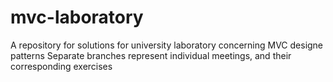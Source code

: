 # mvc-laboratory

A repository for solutions for university laboratory concerning MVC designe patterns
Separate branches represent individual meetings, and their corresponding exercises
